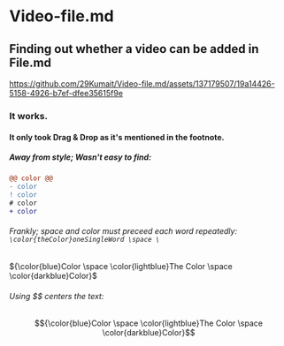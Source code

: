 # Video-file.md
## Finding out whether a video can be added in File.md
https://github.com/29Kumait/Video-file.md/assets/137179507/19a14426-5158-4926-b7ef-dfee35615f9e
### It works.
#### It only took Drag & Drop as it's mentioned in the footnote.



##### Away from style; Wasn't easy to find: 

```diff
@@ color @@
- color
! color
# color
+ color
```
###### Frankly; space and color must preceed each word repeatedly: ``` \color{theColor}oneSingleWord \space \ ```
${\color{blue}Color \space \color{lightblue}The Color \space \color{darkblue}Color}$
###### Using $$ centers the text: 
$${\color{blue}Color \space \color{lightblue}The Color \space \color{darkblue}Color}$$

